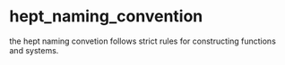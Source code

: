 # hept_naming_convention
the hept naming convetion follows strict rules for constructing functions and systems.
